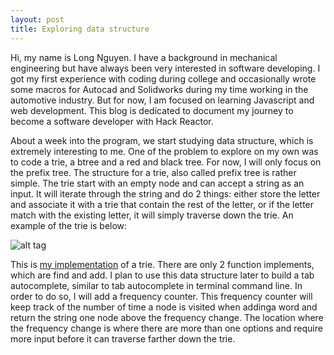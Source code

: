 ```yaml
---
layout: post
title: Exploring data structure
---
```


Hi, my name is Long Nguyen. I have a background in mechanical engineering but have always been very interested in software developing. I got my first experience with coding during college and occasionally wrote some macros for Autocad and Solidworks during my time working in the automotive industry. But for now, I am focused on learning Javascript and web development. This blog is dedicated to document my journey to become a software developer with Hack Reactor. 

About a week into the program, we start studying data structure, which is extremely interesting to me. One of the problem to explore on my own was to code a trie, a btree and a red and black tree. For now, I will only focus on the prefix tree. The structure for a trie, also called prefix tree is rather simple. The trie start with an empty node and can accept a string as an input. It will iterate through the string and do 2 things: either store the letter and associate it with a trie that contain the rest of the letter, or if the letter match with the existing letter, it will simply traverse down the trie. An example of the trie is below: 

![alt tag](https://upload.wikimedia.org/wikipedia/commons/thumb/b/be/Trie_example.svg/250px-Trie_example.svg.png)

This is [my implementation](https://github.com/deskian/Prefix-Tree-Implementation) of a trie. There are only 2 function implements, which are find and add. I plan to use this data structure later to build a tab autocomplete, similar to tab autocomplete in terminal command line. In order to do so, I will add a frequency counter. This frequency counter will keep track of the number of time a node is visited when addinga word and return the string one node above the frequency change. The location where the frequency change is where there are more than one options and require more input before it can traverse farther down the trie.